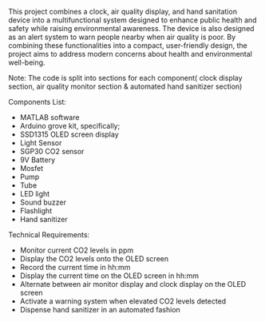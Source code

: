 This project combines a clock, air quality display, and hand sanitation device into a multifunctional system designed to enhance public health and safety while raising environmental awareness. The device is also designed as an alert system to warn people nearby when air quality is poor. By combining these functionalities into a compact, user-friendly design, the project aims to address modern concerns about health and environmental well-being.

Note: The code is split into sections for each component( clock display section, air quality monitor section & automated hand sanitizer section)

Components List: 

- MATLAB software
- Arduino grove kit, specifically;
- SSD1315 OLED screen display
- Light Sensor
- SGP30 CO2 sensor
- 9V Battery
- Mosfet
- Pump
- Tube
- LED light
- Sound buzzer
- Flashlight
- Hand sanitizer

Technical Requirements: 

- Monitor current CO2 levels in ppm
- Display the CO2 levels onto the OLED screen 
- Record the current time in hh:mm
- Display the current time on the OLED screen in hh:mm
- Alternate between air monitor display and clock display on the OLED screen
- Activate a warning system when elevated CO2 levels detected
- Dispense hand sanitizer in an automated fashion



